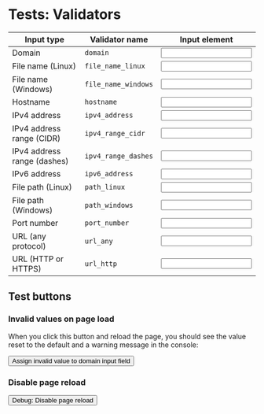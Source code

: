 # Tests: Validators

Input type | Validator name | Input element
---|---|---
Domain | `domain` | <input data-input-for="VALIDATOR_DOMAIN">
File name (Linux) | `file_name_linux` | <input data-input-for="VALIDATOR_FILE_LINUX">
File name (Windows) | `file_name_windows` | <input data-input-for="VALIDATOR_FILE_WINDOWS">
Hostname | `hostname` | <input data-input-for="VALIDATOR_HOSTNAME">
IPv4 address | `ipv4_address` | <input data-input-for="VALIDATOR_IPV4_ADDRESS">
IPv4 address range (CIDR) | `ipv4_range_cidr` | <input data-input-for="VALIDATOR_IPV4_CIDR">
IPv4 address range (dashes) | `ipv4_range_dashes` | <input data-input-for="VALIDATOR_IPV4_DASHES">
IPv6 address | `ipv6_address` | <input data-input-for="VALIDATOR_IPV6_ADDRESS">
File path (Linux) | `path_linux` | <input data-input-for="VALIDATOR_PATH_LINUX">
File path (Windows) | `path_windows` | <input data-input-for="VALIDATOR_PATH_WINDOWS">
Port number | `port_number` | <input data-input-for="VALIDATOR_PORT">
URL (any protocol) | `url_any` | <input data-input-for="VALIDATOR_URL_ANY">
URL (HTTP or HTTPS) | `url_http` | <input data-input-for="VALIDATOR_URL_HTTP">

## Test buttons

### Invalid values on page load

When you click this button and reload the page, you should see the value reset to the default and a warning message in the console:

<button class="md-button md-button--primary" onclick="localStorage.setItem('VALIDATOR_DOMAIN', 'not-a-valid/domain.')">Assign invalid value to domain input field</button>

### Disable page reload

<button class="md-button md-button--primary" onclick="PlaceholderPlugin.debug_disable_reload()">Debug: Disable page reload</button>

